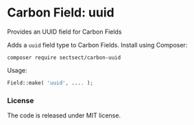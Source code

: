 # Carbon Field: uuid

Provides an UUID field for Carbon Fields

Adds a `uuid` field type to Carbon Fields. Install using Composer:

```cli
composer require sectsect/carbon-uuid
```

Usage:

```php
Field::make( 'uuid', .... );
```

### License
The code is released under MIT license.
